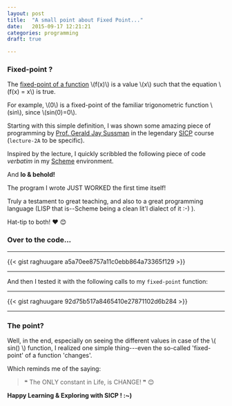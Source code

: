 ```yaml
---
layout: post
title:  "A small point about Fixed Point..."
date:   2015-09-17 12:21:21
categories: programming
draft: true

---
```


### Fixed-point ?

The [fixed-point of a function][link_fixed_point_definition] \\(f(x)\\) is a value \\(x\\) such that the equation \\(f(x) = x\\) is true.

For example, \\(0\\) is a fixed-point of the familiar trigonometric function \\(sin\\), since \\(sin(0)=0\\).

Starting with this simple definition, I was shown some amazing piece of programming by [Prof. Gerald Jay Sussman][link_prof_Sussman] in the legendary [SICP][link_SICP] course (`lecture-2A` to be specific).

Inspired by the lecture, I quickly scribbled the following piece of code _verbatim_ in my [Scheme][link_scheme] environment.

And **lo & behold!**

The program I wrote JUST WORKED the first time itself!

Truly a testament to great teaching, and also to a great programming language (LISP that is--Scheme being a clean lit'l dialect of it :-) ).

Hat-tip to both! :hearts: :blush:

### Over to the code...

---

{{< gist raghuugare a5a70ee8757a11c0ebb864a73365f129 >}}

---

And then I tested it with the following calls to my `fixed-point` function:

---

{{< gist raghuugare 92d75b517a8465410e27871102d6b284 >}}

---

### The point?

Well, in the end, especially on seeing the different values in case of the \\( sin() \\) function, I realized one simple thing---even the so-called 'fixed-point' of a function 'changes'.

Which reminds me of the saying:

>  &#10077; The ONLY constant in Life, is CHANGE! &#10078; :blush:

**Happy Learning & Exploring with SICP ! :~)**

[link_scheme]: https://en.wikipedia.org/wiki/Scheme_(programming_language)
[link_fixed_point_definition]: https://en.wikipedia.org/wiki/Fixed_point_(mathematics)
[link_prof_Sussman]: https://en.wikipedia.org/wiki/Gerald_Jay_Sussman
[link_SICP]: https://mitpress.mit.edu/sicp/
